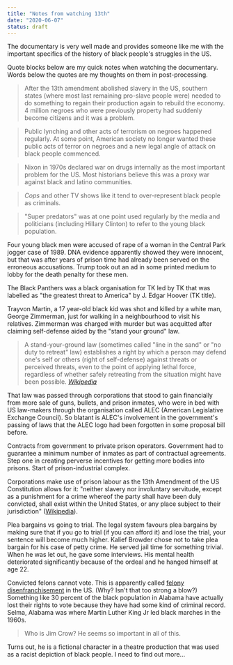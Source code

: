 ```yaml
---
title: "Notes from watching 13th"
date: "2020-06-07"
status: draft
---
```


The documentary is very well made and provides someone like me with the important specifics of the history of black people's struggles in the US.

Quote blocks below are my quick notes when watching the documentary. Words below the quotes are my thoughts on them in post-processing.

> After the 13th amendment abolished slavery in the US, southern states (where most last remaining pro-slave people were) needed to do something to regain their production again to rebuild the economy. 4 million negroes who were previously property had suddenly become citizens and it was a problem.

> Public lynching and other acts of terrorism on negroes happened regularly. At some point, American society no longer wanted these public acts of terror on negroes and a new legal angle of attack on black people commenced.

> Nixon in 1970s declared war on drugs internally as the most important problem for the US. Most historians believe this was a proxy war against black and latino communities.

> _Cops_ and other TV shows like it tend to over-represent black people as criminals.

> "Super predators" was at one point used regularly by the media and politicians (including Hillary Clinton) to refer to the young black population.

Four young black men were accused of rape of a woman in the Central Park jogger case of 1989. DNA evidence apparently showed they were innocent, but that was after years of prison time had already been served on the erroneous accusations. Trump took out an ad in some printed medium to lobby for the death penalty for these men.

The Black Panthers was a black organisation for TK led by TK that was labelled as "the greatest threat to America" by J. Edgar Hoover (TK title).

Trayvon Martin, a 17 year-old black kid was shot and killed by a white man, George Zimmerman, just for walking in a neighbourhood to visit his relatives. Zimmerman was charged with murder but was acquitted after claiming self-defense aided by the "stand your ground" law.

> A stand-your-ground law (sometimes called "line in the sand" or "no duty to retreat" law) establishes a right by which a person may defend one's self or others (right of self-defense) against threats or perceived threats, even to the point of applying lethal force, regardless of whether safely retreating from the situation might have been possible.
> <cite>[Wikipedia](https://en.wikipedia.org/wiki/Stand-your-ground_law)</cite>

That law was passed through corporations that stood to gain financially from more sale of guns, bullets, and prison inmates, who were in bed with US law-makers through the organisation called ALEC (American Legislative Exchange Council). So blatant is ALEC's involvement in the government's passing of laws that the ALEC logo had been forgotten in some proposal bill before.

Contracts from government to private prison operators. Government had to guarantee a minimum number of inmates as part of contractual agreements. Step one in creating perverse incentives for getting more bodies into prisons. Start of prison-industrial complex.

Corporations make use of prison labour as the 13th Amendment of the US Constitution allows for it: "neither slavery nor involuntary servitude, except as a punishment for a crime whereof the party shall have been duly convicted, shall exist within the United States, or any place subject to their jurisdiction" ([Wikipedia](https://en.wikipedia.org/wiki/Penal_labor_in_the_United_States)).

Plea bargains vs going to trial. The legal system favours plea bargains by making sure that if you go to trial (if you can afford it) and lose the trial, your sentence will become much higher. Kalief Browder chose not to take plea bargain for his case of petty crime. He served jail time for something trivial. When he was let out, he gave some interviews. His mental health deteriorated significantly because of the ordeal and he hanged himself at age 22.

Convicted felons cannot vote. This is apparently called [felony disenfranchisement](https://en.wikipedia.org/wiki/Felony_disenfranchisement_in_the_United_States) in the US. (Why? Isn't that too strong a blow?) Something like 30 percent of the black population in Alabama have actually lost their rights to vote because they have had some kind of criminal record. Selma, Alabama was where Martin Luther King Jr led black marches in the 1960s.

> Who is Jim Crow? He seems so important in all of this.

Turns out, he is a fictional character in a theatre production that was used as a racist depiction of black people. I need to find out more...